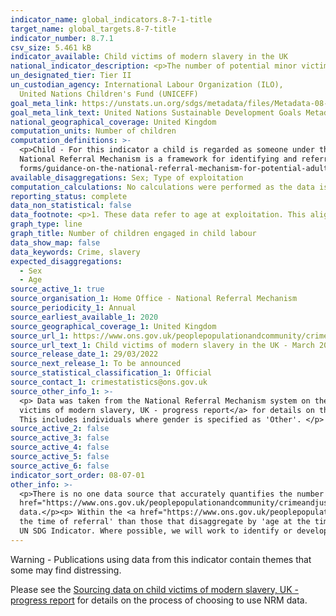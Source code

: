 ```yaml
---
indicator_name: global_indicators.8-7-1-title
target_name: global_targets.8-7-title
indicator_number: 8.7.1
csv_size: 5.461 kB
indicator_available: Child victims of modern slavery in the UK
national_indicator_description: <p>The number of potential minor victims of modern slavery who received a positive reasonable grounds decision within the National Referral Mechanism (NRM). This is a proxy for the global indicator as it only provides number, as opposed to proportion. 
un_designated_tier: Tier II
un_custodian_agency: International Labour Organization (ILO),
  United Nations Children's Fund (UNICEFF)
goal_meta_link: https://unstats.un.org/sdgs/metadata/files/Metadata-08-07-01.pdf
goal_meta_link_text: United Nations Sustainable Development Goals Metadata (PDF 297 KB)
national_geographical_coverage: United Kingdom
computation_units: Number of children
computation_definitions: >-
  <p>Child - For this indicator a child is regarded as someone under the age of 18 years, or thought to be under the age of 18 years, at the time of exploitation. </p><p> Modern Slavery -  an umbrella term for all forms of slavery, human trafficking and exploitation. </p><p> NRM - The
  National Referral Mechanism is a framework for identifying and referring potential victims of modern slavery and ensuring they receive the appropriate support. Please see the <a href="https://www.gov.uk/government/publications/human-trafficking-victims-referral-and-assessment-
  forms/guidance-on-the-national-referral-mechanism-for-potential-adult-victims-of-modern-slavery-england-and-wales">National referral mechanism guidance - adult (England and Wales)</a> </p>
available_disaggregations: Sex; Type of exploitation
computation_calculations: No calculations were performed as the data is readily available from the source.
reporting_status: complete
data_non_statistical: false
data_footnote: <p>1. These data refer to age at exploitation. This aligns with data published by the Home Office. </p><p> 2. Trends in the data may not reflect underlying changes in prevalence and may be related to changes in awareness and identification of potential child victims. </p>
graph_type: line
graph_title: Number of children engaged in child labour
data_show_map: false
data_keywords: Crime, slavery
expected_disaggregations:
  - Sex
  - Age
source_active_1: true
source_organisation_1: Home Office - National Referral Mechanism
source_periodicity_1: Annual
source_earliest_available_1: 2020
source_geographical_coverage_1: United Kingdom
source_url_1: https://www.ons.gov.uk/peoplepopulationandcommunity/crimeandjustice/datasets/childvictimsofmodernslaveryintheuk
source_url_text_1: Child victims of modern slavery in the UK - March 2022
source_release_date_1: 29/03/2022
source_next_release_1: To be announced
source_statistical_classification_1: Official
source_contact_1: crimestatistics@ons.gov.uk
source_other_info_1: >-
  <p> Data was taken from the National Referral Mechanism system on the 7th January 2022. Please see a the <a href="https://www.ons.gov.uk/peoplepopulationandcommunity/crimeandjustice/articles/sourcingdataonchildvictimsofmodernslaveryukprogressreport/2022-03-29">Sourcing data on child
  victims of modern slavery, UK - progress report</a> for details on the process of choosing to use NRM data. </p><p> Changes in the categorisation of exploitation types mean that the exploitation types presented here will not align with categories in publications before Q4 2019. </p><p>
  This includes individuals where gender is specified as 'Other'. </p>
source_active_2: false
source_active_3: false
source_active_4: false
source_active_5: false
source_active_6: false
indicator_sort_order: 08-07-01
other_info: >-
  <p>There is no one data source that accurately quantifies the number of child victims in the UK. The National Referral Mechanism (NRM) currently provides the best measure of potential victims, although is known to be an undercount.</p><p> Please see the <a
  href="https://www.ons.gov.uk/peoplepopulationandcommunity/crimeandjustice/articles/sourcingdataonchildvictimsofmodernslaveryukprogressreport/2022-03-29"> Sourcing data on child victims of modern slavery, UK - progress report </a>for details on the process of choosing to use NRM
  data.</p><p> Within the <a href="https://www.ons.gov.uk/peoplepopulationandcommunity/crimeandjustice/datasets/childvictimsofmodernslaveryintheuk"> Child victims of modern slavery in the UK - March 2022</a>, the number of child victims may be lower in tables that disaggregate by 'age at
  the time of referral' than those that disaggregate by 'age at the time of exploitation' as a potential child victim could be referred to the NRM after the age of 18-years about exploitation which occured when they were a minor.</p> This indicator is being used as an approximation of the
  UN SDG Indicator. Where possible, we will work to identify or develop UK data to meet the global indicator specification. This indicator has been identified in collaboration with topic experts.
---
```

<p>Warning - Publications using data from this indicator contain themes that some may find distressing. </p><p> Please see the <a href="https://www.ons.gov.uk/peoplepopulationandcommunity/crimeandjustice/articles/sourcingdataonchildvictimsofmodernslaveryukprogressreport/2022-03-29">Sourcing data on child victims of modern slavery, UK - progress report</a> for details on the process of choosing to use NRM data.</p>
